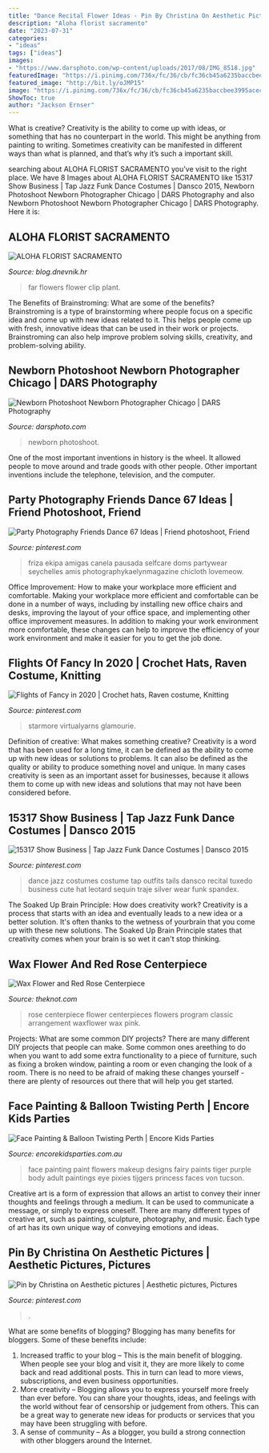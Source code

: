 ```yaml
---
title: "Dance Recital Flower Ideas - Pin By Christina On Aesthetic Pictures"
description: "Aloha florist sacramento"
date: "2023-07-31"
categories:
- "ideas"
tags: ["ideas"]
images:
- "https://www.darsphoto.com/wp-content/uploads/2017/08/IMG_8518.jpg"
featuredImage: "https://i.pinimg.com/736x/fc/36/cb/fc36cb45a6235baccbee3995acec314f.jpg"
featured_image: "http://bit.ly/oJMP15"
image: "https://i.pinimg.com/736x/fc/36/cb/fc36cb45a6235baccbee3995acec314f.jpg"
ShowToc: true
author: "Jackson Ernser"
---
```



What is creative?
Creativity is the ability to come up with ideas, or something that has no counterpart in the world. This might be anything from painting to writing. Sometimes creativity can be manifested in different ways than what is planned, and that’s why it’s such a important skill.

	

		
searching about ALOHA FLORIST SACRAMENTO you've visit to the right place. We have 8 Images about ALOHA FLORIST SACRAMENTO like 15317 Show Business | Tap Jazz Funk Dance Costumes | Dansco 2015, Newborn Photoshoot Newborn Photographer Chicago | DARS Photography and also Newborn Photoshoot Newborn Photographer Chicago | DARS Photography. Here it is:
		
    
## ALOHA FLORIST SACRAMENTO

<img loading=lazy src="http://bit.ly/oJMP15" onerror="this.onerror=null;this.src='https://tse2.mm.bing.net/th?id=OIP.Nmh62_TcLCWXZNsf9Tqs3wHaFB&amp;pid=15.1';" alt="ALOHA FLORIST SACRAMENTO">

_Source: blog.dnevnik.hr_

>far flowers flower clip plant. 

	

The Benefits of Brainstroming: What are some of the benefits?
Brainstroming is a type of brainstorming where people focus on a specific idea and come up with new ideas related to it. This helps people come up with fresh, innovative ideas that can be used in their work or projects. Brainstroming can also help improve problem solving skills, creativity, and problem-solving ability.

    
## Newborn Photoshoot Newborn Photographer Chicago | DARS Photography

<img loading=lazy src="https://www.darsphoto.com/wp-content/uploads/2017/08/IMG_8518.jpg" onerror="this.onerror=null;this.src='https://tse4.mm.bing.net/th?id=OIP.EnGdrKum0PqCnPAV6EY1NgHaEe&amp;pid=15.1';" alt="Newborn Photoshoot Newborn Photographer Chicago | DARS Photography">

_Source: darsphoto.com_

>newborn photoshoot. 

	

One of the most important inventions in history is the wheel. It allowed people to move around and trade goods with other people. Other important inventions include the telephone, television, and the computer.

    
## Party Photography Friends Dance 67 Ideas | Friend Photoshoot, Friend

<img loading=lazy src="https://i.pinimg.com/736x/fc/36/cb/fc36cb45a6235baccbee3995acec314f.jpg" onerror="this.onerror=null;this.src='https://tse4.mm.bing.net/th?id=OIP.dw_BUrLEesnTDgpz9LcqIwAAAA&amp;pid=15.1';" alt="Party Photography Friends Dance 67 Ideas | Friend photoshoot, Friend">

_Source: pinterest.com_

>friza ekipa amigas canela pausada selfcare doms partywear seychelles amis photographykaelynmagazine chicloth lovemeow. 

	

Office Improvement: How to make your workplace more efficient and comfortable.
Making your workplace more efficient and comfortable can be done in a number of ways, including by installing new office chairs and desks, improving the layout of your office space, and implementing other office improvement measures. In addition to making your work environment more comfortable, these changes can help to improve the efficiency of your work environment and make it easier for you to get the job done.

    
## Flights Of Fancy In 2020 | Crochet Hats, Raven Costume, Knitting

<img loading=lazy src="https://i.pinimg.com/736x/ad/a9/5b/ada95bf44efa9ea570996e02c7b24155.jpg" onerror="this.onerror=null;this.src='https://tse2.mm.bing.net/th?id=OIP.BT5vijgyf77OtxtWH3tw2QHaLH&amp;pid=15.1';" alt="Flights of Fancy in 2020 | Crochet hats, Raven costume, Knitting">

_Source: pinterest.com_

>starmore virtualyarns glamourie. 

	

Definition of creative: What makes something creative?
Creativity is a word that has been used for a long time, it can be defined as the ability to come up with new ideas or solutions to problems. It can also be defined as the quality or ability to produce something novel and unique. In many cases creativity is seen as an important asset for businesses, because it allows them to come up with new ideas and solutions that may not have been considered before.

    
## 15317 Show Business | Tap Jazz Funk Dance Costumes | Dansco 2015

<img loading=lazy src="https://i.pinimg.com/736x/bc/94/10/bc9410af125b4b9e689bf6304d42a698--jazz-costumes-tap-dance.jpg" onerror="this.onerror=null;this.src='https://tse4.mm.bing.net/th?id=OIP.GwrE-rc2rD2wzlhYPCO3qAHaLH&amp;pid=15.1';" alt="15317 Show Business | Tap Jazz Funk Dance Costumes | Dansco 2015">

_Source: pinterest.com_

>dance jazz costumes costume tap outfits tails dansco recital tuxedo business cute hat leotard sequin traje silver wear funk spandex. 

	

The Soaked Up Brain Principle: How does creativity work?
Creativity is a process that starts with an idea and eventually leads to a new idea or a better solution. It's often thanks to the wetness of yourbrain that you come up with these new solutions. The Soaked Up Brain Principle states that creativity comes when your brain is so wet it can't stop thinking.

    
## Wax Flower And Red Rose Centerpiece

<img loading=lazy src="https://apis.xogrp.com/media-api/images/a3f3cece-2c03-11e5-9816-22000aa61a3e" onerror="this.onerror=null;this.src='https://tse4.mm.bing.net/th?id=OIP.LkM9fGUoEw8A9HYIm8UBWwHaLH&amp;pid=15.1';" alt="Wax Flower and Red Rose Centerpiece">

_Source: theknot.com_

>rose centerpiece flower centerpieces flowers program classic arrangement waxflower wax pink. 

	

Projects: What are some common DIY projects?
There are many different DIY projects that people can make. Some common ones areething to do when you want to add some extra functionality to a piece of furniture, such as fixing a broken window, painting a room or even changing the look of a room. There is no need to be afraid of making these changes yourself - there are plenty of resources out there that will help you get started.

    
## Face Painting &amp; Balloon Twisting Perth | Encore Kids Parties

<img loading=lazy src="https://www.encorekidsparties.com.au/sites/encorekidsparties.com.au/files/forest-face-paint.jpg" onerror="this.onerror=null;this.src='https://tse2.mm.bing.net/th?id=OIP.VrwxAnTVlHcSthxDcoSBkQHaKW&amp;pid=15.1';" alt="Face Painting &amp; Balloon Twisting Perth | Encore Kids Parties">

_Source: encorekidsparties.com.au_

>face painting paint flowers makeup designs fairy paints tiger purple body adult paintings eye pixies tijgers princess faces von tucson. 

	

Creative art is a form of expression that allows an artist to convey their inner thoughts and feelings through a medium. It can be used to communicate a message, or simply to express oneself. There are many different types of creative art, such as painting, sculpture, photography, and music. Each type of art has its own unique way of conveying emotions and ideas.

    
## Pin By Christina On Aesthetic Pictures | Aesthetic Pictures, Pictures

<img loading=lazy src="https://i.pinimg.com/736x/25/83/ac/2583acf372465ec6b50740305a113360.jpg" onerror="this.onerror=null;this.src='https://tse2.mm.bing.net/th?id=OIP.WnlPt-s2-eLhEqoq6p_UmwHaJ3&amp;pid=15.1';" alt="Pin by Christina on Aesthetic pictures | Aesthetic pictures, Pictures">

_Source: pinterest.com_

>. 

	

What are some benefits of blogging?
Blogging has many benefits for bloggers. Some of these benefits include: 
1. Increased traffic to your blog – This is the main benefit of blogging. When people see your blog and visit it, they are more likely to come back and read additional posts. This in turn can lead to more views, subscriptions, and even business opportunities. 
2. More creativity – Blogging allows you to express yourself more freely than ever before. You can share your thoughts, ideas, and feelings with the world without fear of censorship or judgement from others. This can be a great way to generate new ideas for products or services that you may have been struggling with before. 
3. A sense of community – As a blogger, you build a strong connection with other bloggers around the Internet.

